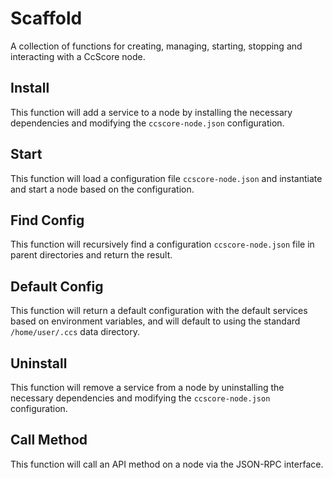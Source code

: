 # Scaffold
A collection of functions for creating, managing, starting, stopping and interacting with a CcScore node.

## Install
This function will add a service to a node by installing the necessary dependencies and modifying the `ccscore-node.json` configuration.

## Start
This function will load a configuration file `ccscore-node.json` and instantiate and start a node based on the configuration.

## Find Config
This function will recursively find a configuration `ccscore-node.json` file in parent directories and return the result.

## Default Config
This function will return a default configuration with the default services based on environment variables, and will default to using the standard `/home/user/.ccs` data directory.

## Uninstall
This function will remove a service from a node by uninstalling the necessary dependencies and modifying the `ccscore-node.json` configuration.

## Call Method
This function will call an API method on a node via the JSON-RPC interface.

